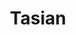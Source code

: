 ---
layout: post
layout: main
title: Tasian
categories: [hushang_ebtehaj]
file: /assets/music/hushang_ebtehaj-tasian.mp3
---